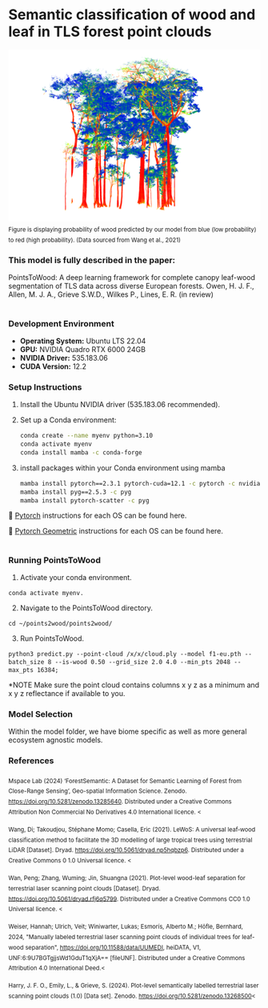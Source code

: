 
# Semantic classification of wood and leaf in TLS forest point clouds

![Probability of wood predicted by our model from blue to red (Data from Wang et al., 2021](images/our_tropical.png)
<sub>Figure is displaying probability of wood predicted by our model from blue (low probability) to red (high probability). (Data sourced from Wang et al., 2021)</sub>

### This model is fully described in the paper:
PointsToWood: A deep learning framework for complete canopy leaf-wood segmentation of TLS data across diverse European forests. Owen, H. J. F.,  Allen, M. J. A., Grieve S.W.D., Wilkes P., Lines, E. R. (in review)

#

### Development Environment

- **Operating System:** Ubuntu LTS 22.04
- **GPU:** NVIDIA Quadro RTX 6000 24GB
- **NVIDIA Driver:** 535.183.06
- **CUDA Version:** 12.2

### Setup Instructions

1. Install the Ubuntu NVIDIA driver (535.183.06 recommended).

2. Set up a Conda environment:
   ```bash
   conda create --name myenv python=3.10
   conda activate myenv
   conda install mamba -c conda-forge

3. install packages within your Conda environment using mamba
   ```bash
   mamba install pytorch==2.3.1 pytorch-cuda=12.1 -c pytorch -c nvidia
   mamba install pyg==2.5.3 -c pyg
   mamba install pytorch-scatter -c pyg

📎 [Pytorch](https://pytorch.org/get-started/locally/) instructions for each OS can be found here.

📎 [Pytorch Geometric](https://pytorch-geometric.readthedocs.io/en/latest/notes/installation.html) instructions for each OS can be found here.

#

### Running PointsToWood
   
1. Activate your conda environment.
   
```
conda activate myenv. 
```

2. Navigate to the PointsToWood directory.
   
```
cd ~/points2wood/points2wood/
```

3. Run PointsToWood.
   
```
python3 predict.py --point-cloud /x/x/cloud.ply --model f1-eu.pth --batch_size 8 --is-wood 0.50 --grid_size 2.0 4.0 --min_pts 2048 --max_pts 16384;
```

*NOTE Make sure the point cloud contains columns x y z as a minimum and x y z reflectance if available to you.

### Model Selection

Within the model folder, we have biome specific as well as more general ecosystem agnostic models. 


### References 

<sub>Mspace Lab (2024) ‘ForestSemantic: A Dataset for Semantic Learning of Forest from Close-Range Sensing’, Geo-spatial Information Science. Zenodo. https://doi.org/10.5281/zenodo.13285640. Distributed under a Creative Commons Attribution Non Commercial No Derivatives 4.0 International licence. <</sub>

<sub>Wang, Di; Takoudjou, Stéphane Momo; Casella, Eric (2021). LeWoS: A universal leaf‐wood classification method to facilitate the 3D modelling of large tropical trees using terrestrial LiDAR [Dataset]. Dryad. https://doi.org/10.5061/dryad.np5hqbzp6. Distributed under a Creative Commons 0 1.0 Universal licence. <</sub>

<sub>Wan, Peng; Zhang, Wuming; Jin, Shuangna (2021). Plot-level wood-leaf separation for terrestrial laser scanning point clouds [Dataset]. Dryad. https://doi.org/10.5061/dryad.rfj6q5799. Distributed under a Creative Commons CC0 1.0 Universal licence. <</sub>

<sub>Weiser, Hannah; Ulrich, Veit; Winiwarter, Lukas; Esmorís, Alberto M.; Höfle, Bernhard, 2024, "Manually labeled terrestrial laser scanning point clouds of individual trees for leaf-wood separation", https://doi.org/10.11588/data/UUMEDI, heiDATA, V1, UNF:6:9U7BGTgjjsWd1GduT1qXjA== [fileUNF]. Distributed under a Creative Commons Attribution 4.0 International Deed.<</sub>

<sub>Harry, J. F. O., Emily, L., & Grieve, S. (2024). Plot-level semantically labelled terrestrial laser scanning point clouds (1.0) [Data set]. Zenodo. https://doi.org/10.5281/zenodo.13268500<</sub>


